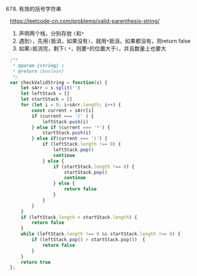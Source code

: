 678. 有效的括号字符串

https://leetcode-cn.com/problems/valid-parenthesis-string/


1. 声明两个栈，分别存放 `(`和`*`
2. 遇到`)`，先用`(`抵消，如果没有`)`，就用`*`抵消，如果都没有，则return false
3. 如果`)`抵消完，剩下`(` `*`，则要`*`的位置大于`(`，并且数量上也要大

```js
/**
 * @param {string} s
 * @return {boolean}
 */
var checkValidString = function(s) {
    let sArr = s.split('')
    let leftStack = []
    let startStack = []
    for (let i = 0; i<sArr.length; i++) {
        const current = sArr[i]
        if (current === '(' ) {
            leftStack.push(i)
        } else if (current === '*') {
            startStack.push(i)
        } else if(current === ')') {
            if (leftStack.length !== 0) {
                leftStack.pop()
                continue
            } else {
                if (startStack.length !== 0) {
                    startStack.pop()
                    continue
                } else {
                    return false
                }
            }
        }
    }
    if (leftStack.length > startStack.length) {
        return false
    }
    while (leftStack.length !== 0 && startStack.length !== 0) {
        if (leftStack.pop() > startStack.pop())  {
            return false
        }
    } 
    return true
};
```